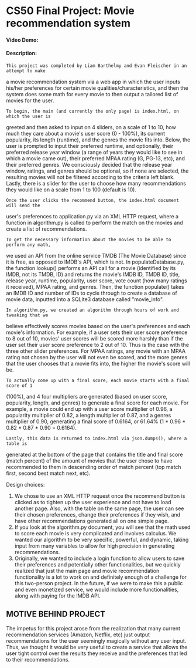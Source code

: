 # CS50 Final Project: Movie recommendation system
#### Video Demo:  <URL HERE>
#### Description:
    This project was completed by Liam Barthelmy and Evan Fleischer in an attempt to make
a movie recommendation system via a web app in which the user inputs his/her preferences
for certain movie qualities/characteristics, and then the system does some math for every
movie to then output a tailored list of movies for the user.

    To begin, the main (and currently the only page) is index.html, on which the user is
greeted and then asked to input on 4 sliders, on a scale of 1 to 10, how much they care
about a movie's user score (0 - 100%), its current popularity, its length (runtime), and
the genres the movie fits into. Below, the user is prompted to input their preferred
runtime, and optionally, their preferred release year window (a range of years they would
like to see in which a movie came out), their preferred MPAA rating (G, PG-13, etc), and
their preferred genres. We consciously decided that the release year window, ratings,
and genres should be optional, so if none are selected, the resulting movies will not be
filtered according to the criteria left blank. Lastly, there is a slider for the user to
choose how many recommendations they would like on a scale from 1 to 100 (default is 10).

    Once the user clicks the recommend button, the index.html document will send the
user's preferences to application.py via an XML HTTP request, where a function in
algorithm.py is called to perform the match on the movies and create a list of
recommendations.

    To get the necessary information about the movies to be able to perform any math,
we used an API from the online service TMDB (The Movie Database) since it is free, as
opposed to IMDB's API, which is not. In populateDatabase.py, the function lookup() performs
an API call for a movie (identified by its IMDB, not its TMDB, ID) and returns the movie's
IMDB ID, TMDB ID, title, release year, runtime, popularity, user score, vote count (how
many ratings it received), MPAA rating, and genres. Then, the function populate() takes an
IMDB ID and number of IDs to cycle through to create a database of movie data, inputted
into a SQLite3 database called "movie_info".

    In algorithm.py, we created an algorithm through hours of work and tweaking that we
believe effectively scores movies based on the user's preferences and each movie's
information. For example, if a user sets their user score preference to 8 out of 10,
movies' user scores will be scored more harshly than if the user set their user score
preference to 2 out of 10. Thus is the case with the three other slider preferences.
For MPAA ratings, any movie with an MPAA rating not chosen by the user will not even be
scored, and the more genres that the user chooses that a movie fits into, the higher the
movie's score will be.

    To actually come up with a final score, each movie starts with a final score of 1
(100%), and 4 four multipliers are generated (based on user score, popularity, length, and
genres) to generate a final score for each movie. For example, a movie could end up with
a user score multiplier of 0.96, a popularity multiplier of 0.82, a length multiplier of
0.87, and a genres multiplier of 0.90, generating a final score of 0.6164, or 61.64% (1 *
0.96 * 0.82 * 0.87 * 0.90 = 0.6164).

    Lastly, this data is returned to index.html via json.dumps(), where a table is
generated at the bottom of the page that contains the title and final score (match
percent) of the amount of movies that the user chose to have recommended to them in
descending order of match percent (top match first, second best match next, etc).

Design choices:
1) We chose to use an XML HTTP request once the recommend button is clicked as to tighten
up the user experience and not have to load another page. Also, with the table on the same
page, the user can see their chosen preferences, change their preferences if they wish,
and have other recommendations generated all on one simple page.
2) If you look at the algorithm.py document, you will see that the math used to score each
movie is very complicated and involves calculus. We wanted our algorithm to be very
specific, powerful, and dynamic, taking input from many variables to allow for high
precision in generating recommendations.
3) Originally, we wanted to include a login function to allow users to save their
preferences and potentially other functionalities, but we quickly realized that just the
main page and movie recommendation functionality is a lot to work on and definitely enough
of a challenge for this two-person project. In the future, if we were to make this a
public and even monetized service, we would include more functionalities, along with
paying for the IMDB API.

## MOTIVE BEHIND PROJECT
The impetus for this project arose from the realization that many current recommendation
services (Amazon, Netflix, etc) just output recommendations for the user seemingly
magically without any user input. Thus, we thought it would be very useful to create a
service that allows the user tight control over the results they receive and the 
preferences that led to their recommendations.
